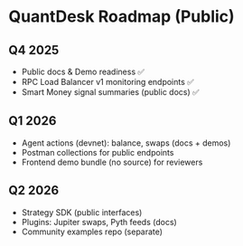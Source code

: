 # QuantDesk Roadmap (Public)

## Q4 2025
- Public docs & Demo readiness ✅
- RPC Load Balancer v1 monitoring endpoints ✅
- Smart Money signal summaries (public docs) ✅

## Q1 2026
- Agent actions (devnet): balance, swaps (docs + demos)
- Postman collections for public endpoints
- Frontend demo bundle (no source) for reviewers

## Q2 2026
- Strategy SDK (public interfaces)
- Plugins: Jupiter swaps, Pyth feeds (docs)
- Community examples repo (separate)
